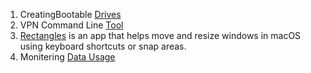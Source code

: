 
1. CreatingBootable [Drives](https://github.com/TechUnRestricted/windiskwriter/releases/)
2. VPN Command Line [Tool](https://github.com/Timac/VPNStatus/releases)
3. [Rectangles](https://rectangleapp.com/) is an app that helps move and resize windows in macOS using keyboard shortcuts or snap areas. 
4. Monitering [Data Usage](https://apps.apple.com/us/app/bandwidth/id490461369?mt=12)
